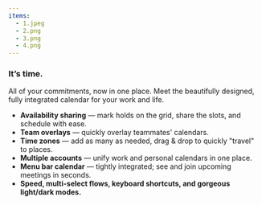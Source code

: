 ```yaml
---
items:
  - 1.jpeg
  - 2.png
  - 3.png
  - 4.png
---
```


### It’s time.

All of your commitments, now in one place. Meet the beautifully designed, fully integrated calendar for your work and life.

- **Availability sharing** — mark holds on the grid, share the slots, and schedule with ease.
- **Team overlays** — quickly overlay teammates' calendars.
- **Time zones** — add as many as needed, drag & drop to quickly "travel" to places.
- **Multiple accounts** — unify work and personal calendars in one place.
- **Menu bar calendar** — tightly integrated; see and join upcoming meetings in seconds.
- **Speed, multi-select flows, keyboard shortcuts, and gorgeous light/dark modes.**
